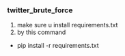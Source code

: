 ### twitter_brute_force 
1. make sure u install requirements.txt
2. by this command 
* pip install -r requirements.txt 
